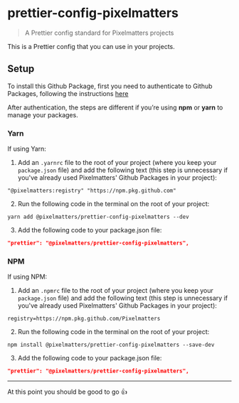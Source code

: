 # prettier-config-pixelmatters

> A Prettier config standard for Pixelmatters projects

This is a Prettier config that you can use in your projects.

## Setup

To install this Github Package, first you need to authenticate to Github Packages, following the instructions [here](https://help.github.com/en/packages/using-github-packages-with-your-projects-ecosystem/configuring-npm-for-use-with-github-packages#authenticating-to-github-packages)

After authentication, the steps are different if you’re using **npm** or **yarn** to manage your packages.

### **Yarn**

If using Yarn:

1. Add an `.yarnrc` file to the root of your project (where you keep your `package.json` file) and add the following text (this step is unnecessary if you've already used Pixelmatters' Github Packages in your project):

```
"@pixelmatters:registry" "https://npm.pkg.github.com"
```

2. Run the following code in the terminal on the root of your project:

```shell
yarn add @pixelmatters/prettier-config-pixelmatters --dev
```

3. Add the following code to your package.json file:

```json
"prettier": "@pixelmatters/prettier-config-pixelmatters",
```

### **NPM**

If using NPM:

1. Add an `.npmrc` file to the root of your project (where you keep your `package.json` file) and add the following text (this step is unnecessary if you've already used Pixelmatters' Github Packages in your project):

```
registry=https://npm.pkg.github.com/Pixelmatters
```

2. Run the following code in the terminal on the root of your project:

```shell
npm install @pixelmatters/prettier-config-pixelmatters --save-dev
```

3. Add the following code to your package.json file:

```json
"prettier": "@pixelmatters/prettier-config-pixelmatters",
```

---

At this point you should be good to go 👍
